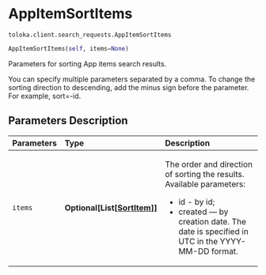 # AppItemSortItems
`toloka.client.search_requests.AppItemSortItems`

```python
AppItemSortItems(self, items=None)
```

Parameters for sorting App items search results.


You can specify multiple parameters separated by a comma. To change the sorting direction to descending, add the
minus sign before the parameter. For example, sort=-id.

## Parameters Description

| Parameters | Type | Description |
| :----------| :----| :-----------|
`items`|**Optional\[List\[[SortItem](toloka.client.search_requests.AppItemSortItems.SortItem.md)\]\]**|<p>The order and direction of sorting the results. Available parameters:<ul><li>id - by id;</li><li>created — by creation date. The date is specified in UTC in the YYYY-MM-DD format.</li></ul></p>
